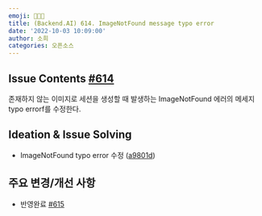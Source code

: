 ```yaml
---
emoji: 👩🏻‍💻
title: (Backend.AI) 614. ImageNotFound message typo error
date: '2022-10-03 10:09:00'
author: 소희
categories: 오픈소스
---
```


## Issue Contents [#614](https://github.com/lablup/backend.ai/issues/614)

존재하지 않는 이미지로 세션을 생성할 때 발생하는 ImageNotFound 에러의 메세지 typo errorf를 수정한다.

## Ideation & Issue Solving
- ImageNotFound typo error 수정 ([a9801d](https://github.com/lablup/backend.ai/pull/615/commits/a9801d55e69c67257b4d0a7401d84557e2b9554a))


## 주요 변경/개선 사항
- 반영완료 [#615](https://github.com/lablup/backend.ai/pull/615)

<br>

## 
``` toc 
```